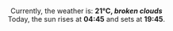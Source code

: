 <p  align="center"><br/>Currently, the weather is: <b> 21°C, <i>broken clouds</i></b></br>Today, the sun rises at <b>04:45</b> and sets at <b>19:45</b>.</p>